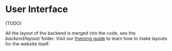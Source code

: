 # User Interface

(TODO)

All the layout of the backend is merged into the code, see the *backend/layout/* folder. Visit our [theming guide](#TODO) to learn how to make layouts for the website itself.